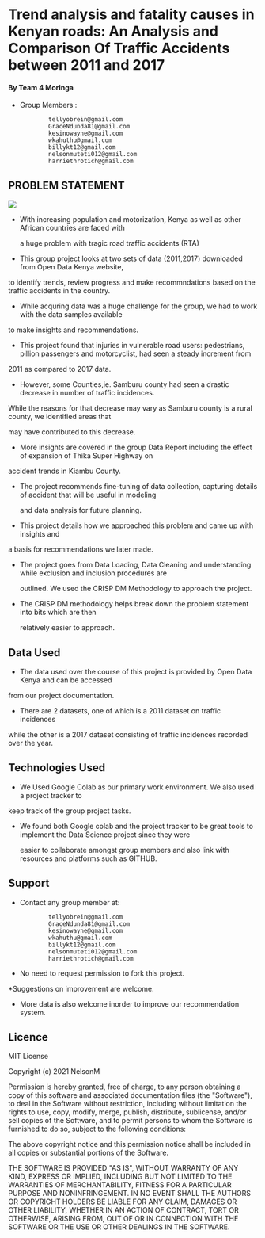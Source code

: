 # Trend analysis and fatality causes in Kenyan roads: An Analysis and Comparison Of Traffic Accidents between 2011 and 2017


#### By Team 4 Moringa

   
* Group Members :
     
              tellyobrein@gmail.com
              GraceNdunda81@gmail.com
              kesinowayne@gmail.com
              wkahuthu@gmail.com
              billykt12@gmail.com
              nelsonmuteti012@gmail.com
              harriethrotich@gmail.com
              

## PROBLEM STATEMENT

<img src="https://www.onlinecybercafe.co.ke/wp-content/uploads/2020/07/ntsa-e1597406071817.png">


* With increasing population and motorization, Kenya as well as other African countries are faced with

  a huge problem with tragic road traffic accidents (RTA)

* This group project looks at  two sets of data (2011,2017) downloaded from Open Data Kenya website, 

 to identify trends, review progress and make recommndations based on the traffic accidents in the country.

* While acquring data was a huge challenge for the group, we had to work with the data samples available

 to make insights and recommendations.

* This project found that injuries in vulnerable road users: pedestrians, pillion passengers and motorcyclist, had seen a steady increment from 

 2011 as compared to 2017 data. 

* However, some Counties,ie. Samburu county had seen a drastic decrease in number of traffic incidences.

 While the reasons for that decrease may vary as Samburu county is a rural county, we identified areas that 

 may have contributed to this decrease.

* More insights are covered in the group Data Report including the effect of expansion of Thika Super Highway on

 accident trends in Kiambu County.

* The project recommends fine-tuning of data collection, capturing details of accident that will be useful in modeling 

  and data analysis for future planning.

* This project details  how we approached this problem and came up with insights and 
 
 a basis for  recommendations we later made. 

* The project goes from Data Loading, Data Cleaning and understanding while exclusion and inclusion procedures are 

  outlined. We used the CRISP DM Methodology to approach the project.

* The CRISP DM methodology helps break down the problem statement  into bits which are then 

  relatively easier to approach.

## Data Used

* The data used over the course of this project is provided by Open Data Kenya and can be accessed

 from our project documentation.

* There are 2 datasets, one of which is a 2011  dataset on traffic incidences

 while the other is a 2017 dataset consisting of traffic incidences recorded over the year. 

## Technologies Used

* We Used Google Colab as our primary work environment. We also used a project tracker to

 keep track of the group project tasks.
 
* We found both Google colab and the project tracker to be great tools to implement the Data Science project since they were
   
  easier to collaborate amongst group members and also link with resources and platforms such as GITHUB.

## Support

* Contact any group member at:
     
              tellyobrein@gmail.com
              GraceNdunda81@gmail.com
              kesinowayne@gmail.com
              wkahuthu@gmail.com
              billykt12@gmail.com
              nelsonmuteti012@gmail.com
              harriethrotich@gmail.com

* No need to request permission to fork this project.

*Suggestions on improvement are welcome.

* More data is also welcome inorder to improve our recommendation system.

## Licence

MIT License

Copyright (c) 2021 NelsonM

Permission is hereby granted, free of charge, to any person obtaining a copy
of this software and associated documentation files (the "Software"), to deal
in the Software without restriction, including without limitation the rights
to use, copy, modify, merge, publish, distribute, sublicense, and/or sell
copies of the Software, and to permit persons to whom the Software is
furnished to do so, subject to the following conditions:

The above copyright notice and this permission notice shall be included in all
copies or substantial portions of the Software.

THE SOFTWARE IS PROVIDED "AS IS", WITHOUT WARRANTY OF ANY KIND, EXPRESS OR
IMPLIED, INCLUDING BUT NOT LIMITED TO THE WARRANTIES OF MERCHANTABILITY,
FITNESS FOR A PARTICULAR PURPOSE AND NONINFRINGEMENT. IN NO EVENT SHALL THE
AUTHORS OR COPYRIGHT HOLDERS BE LIABLE FOR ANY CLAIM, DAMAGES OR OTHER
LIABILITY, WHETHER IN AN ACTION OF CONTRACT, TORT OR OTHERWISE, ARISING FROM,
OUT OF OR IN CONNECTION WITH THE SOFTWARE OR THE USE OR OTHER DEALINGS IN THE
SOFTWARE.
